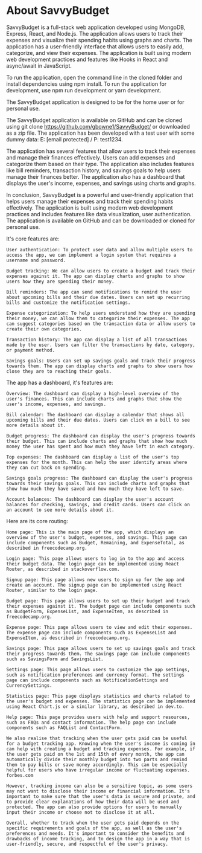 # About SavvyBudget

SavvyBudget is a full-stack web application developed using MongoDB, Express, React, and Node.js. The application allows users to track their expenses and visualize their spending habits using graphs and charts. The application has a user-friendly interface that allows users to easily add, categorize, and view their expenses. The application is built using modern web development practices and features like Hooks in React and async/await in JavaScript.

To run the application, open the command line in the cloned folder and install dependencies using npm install. To run the application for development, use npm run development or yarn development.

The SavvyBudget application is designed to be for the home user or for personal use.

The SavvyBudget application is available on GitHub and can be cloned using git clone <https://github.com/gbowne1/SavvyBudget/> or downloaded as a zip file. The application has been developed with a test user with some dummy data: E: [email protected] / P: test1234.

The application has several features that allow users to track their expenses and manage their finances effectively. Users can add expenses and categorize them based on their type. The application also includes features like bill reminders, transaction history, and savings goals to help users manage their finances better. The application also has a dashboard that displays the user's income, expenses, and savings using charts and graphs.

In conclusion, SavvyBudget is a powerful and user-friendly application that helps users manage their expenses and track their spending habits effectively. The application is built using modern web development practices and includes features like data visualization, user authentication. The application is available on GitHub and can be downloaded or cloned for personal use.

It's core features are:

    User authentication: To protect user data and allow multiple users to access the app, we can implement a login system that requires a username and password.

    Budget tracking: We can allow users to create a budget and track their expenses against it. The app can display charts and graphs to show users how they are spending their money.

    Bill reminders: The app can send notifications to remind the user about upcoming bills and their due dates. Users can set up recurring bills and customize the notification settings.

    Expense categorization: To help users understand how they are spending their money, we can allow them to categorize their expenses. The app can suggest categories based on the transaction data or allow users to create their own categories.

    Transaction history: The app can display a list of all transactions made by the user. Users can filter the transactions by date, category, or payment method.

    Savings goals: Users can set up savings goals and track their progress towards them. The app can display charts and graphs to show users how close they are to reaching their goals.

The app has a dashboard, it's features are:

    Overview: The dashboard can display a high-level overview of the user's finances. This can include charts and graphs that show the user's income, expenses, and savings.

    Bill calendar: The dashboard can display a calendar that shows all upcoming bills and their due dates. Users can click on a bill to see more details about it.

    Budget progress: The dashboard can display the user's progress towards their budget. This can include charts and graphs that show how much money the user has spent and how much they have left in each category.

    Top expenses: The dashboard can display a list of the user's top expenses for the month. This can help the user identify areas where they can cut back on spending.

    Savings goals progress: The dashboard can display the user's progress towards their savings goals. This can include charts and graphs that show how much they have saved and how much they have left to save.

    Account balances: The dashboard can display the user's account balances for checking, savings, and credit cards. Users can click on an account to see more details about it.

Here are its core routing:

    Home page: This is the main page of the app, which displays an overview of the user's budget, expenses, and savings. This page can include components such as Budget, Remaining, and ExpenseTotal, as described in freecodecamp.org.

    Login page: This page allows users to log in to the app and access their budget data. The login page can be implemented using React Router, as described in stackoverflow.com.

    Signup page: This page allows new users to sign up for the app and create an account. The signup page can be implemented using React Router, similar to the login page.

    Budget page: This page allows users to set up their budget and track their expenses against it. The budget page can include components such as BudgetForm, ExpenseList, and ExpenseItem, as described in freecodecamp.org.

    Expense page: This page allows users to view and edit their expenses. The expense page can include components such as ExpenseList and ExpenseItem, as described in freecodecamp.org.

    Savings page: This page allows users to set up savings goals and track their progress towards them. The savings page can include components such as SavingsForm and SavingsList.

    Settings page: This page allows users to customize the app settings, such as notification preferences and currency format. The settings page can include components such as NotificationSettings and CurrencySettings.

    Statistics page: This page displays statistics and charts related to the user's budget and expenses. The statistics page can be implemented using React Chart.js or a similar library, as described in dev.to.

    Help page: This page provides users with help and support resources, such as FAQs and contact information. The help page can include components such as FAQList and ContactForm.

    We also realise that tracking when the user gets paid can be useful for a budget tracking app. Knowing when the user's income is coming in can help with creating a budget and tracking expenses. For example, if the user gets paid on the 1st and 15th of every month, the app can automatically divide their monthly budget into two parts and remind them to pay bills or save money accordingly. This can be especially helpful for users who have irregular income or fluctuating expenses. forbes.com

    However, tracking income can also be a sensitive topic, as some users may not want to disclose their income or financial information. It's important to make sure that the user's data is secure and private, and to provide clear explanations of how their data will be used and protected. The app can also provide options for users to manually input their income or choose not to disclose it at all.

    Overall, whether to track when the user gets paid depends on the specific requirements and goals of the app, as well as the user's preferences and needs. It's important to consider the benefits and drawbacks of income tracking, and to design the app in a way that is user-friendly, secure, and respectful of the user's privacy.
